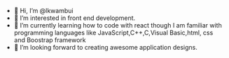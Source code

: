 - 👋 Hi, I’m @lkwambui
- 👀 I’m interested in front end development.
- 🌱 I’m currently learning how to code with react though I am familiar with programming languages like JavaScript,C++,C,Visual Basic,html, css and Boostrap framework
- 💞️ I’m looking forward to creating awesome application designs.


<!---
lkwambui/lkwambui is a ✨ special ✨ repository because its `README.md` (this file) appears on your GitHub profile.
You can click the Preview link to take a look at your changes.
--->
